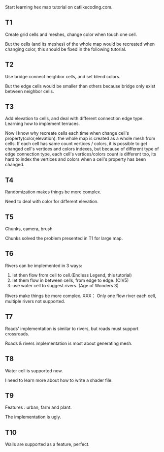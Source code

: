 Start learning hex map tutorial on catlikecoding.com.

## T1 ##
Create grid cells and meshes, change color when touch one cell.

But the cells (and its meshes) of the whole map would be recreated when changing color, this should be fixed in the following tutorial.

## T2 ##
Use bridge connect neighbor cells, and set blend colors.

But the edge cells would be smaller than others because bridge only exist between neighbor cells.

## T3 ##
Add elevation to cells, and deal with different connection edge type. Learning how to implement terraces.

Now I know why recreate cells each time when change cell's property(color,elevation): the whole map is created
as a whole mesh from cells. If each cell has same count vertices / colors, it is possible to get changed cell's
vertices and colors indexes, but because of different type of edge connection type, each cell's vertices/colors 
count is different too, its hard to index the vertices and colors when a cell's property has been changed.

## T4 ##
Randomization makes things be more complex.

Need to deal with color for different elevation.

## T5 ##
Chunks, camera, brush

Chunks solved the problem presented in T1 for large map.

## T6 ##
Rivers can be implemented in 3 ways:
1. let then flow from cell to cell.(Endless Legend, this tutorial)
2. let them flow in between cells, from edge to edge. (CIV5)
3. use water cell to suggest rivers. (Age of Wonders 3)

Rivers make things be more complex.
XXX： Only one flow river each cell, multiple rivers not supported.

## T7 ##
Roads' implementation is similar to rivers, but roads must support crossroads.

Roads & rivers implementation is most about generating mesh.

## T8 ##
Water cell is supported now.

I need to learn more about how to write a shader file.

## T9 ##
Features : urban, farm and plant.

The implementation is ugly.

## T10 ##
Walls are supported as a feature, perfect.